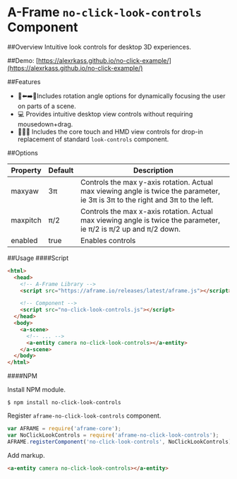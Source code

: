# A-Frame `no-click-look-controls` Component

##Overview
Intuitive look controls for desktop 3D experiences. 

##Demo: 
[https://alexrkass.github.io/no-click-example/](https://alexrkass.github.io/no-click-example/)

##Features
* :no_entry_sign::arrow_left::arrow_right::no_entry_sign:Includes rotation angle options for dynamically focusing the user on parts of a scene.
* :computer: Provides intuitive desktop view controls without requiring mousedown+drag. 
* :100::sunglasses::iphone: Includes the core touch and HMD view controls for drop-in replacement of standard `look-controls` component.

##Options

Property      | Default | Description
--------------|---------|-------------
maxyaw        | 3π      | Controls the max y-axis rotation. Actual max viewing angle is twice the parameter, ie 3π          is 3π to the right and 3π to the left.
maxpitch      | π/2     | Controls the max x-axis rotation. Actual max viewing angle is twice the parameter, ie π/2 is π/2 up and π/2 down.
enabled       | true    | Enables controls

##Usage
####Script
```html
<html>
  <head>
    <!-- A-Frame Library -->
    <script src="https://aframe.io/releases/latest/aframe.js"></script>

    <!-- Component -->
    <script src="no-click-look-controls.js"></script>
  </head>
  <body>
    <a-scene>
      <!-- ... -->
      <a-entity camera no-click-look-controls></a-entity>
    </a-scene>
  </body>
</html>
```
####NPM

Install NPM module.

```
$ npm install no-click-look-controls
```

Register `aframe-no-click-look-controls` component.

```javascript
var AFRAME = require('aframe-core');
var NoClickLookControls = require('aframe-no-click-look-controls');
AFRAME.registerComponent('no-click-look-controls', NoClickLookControls);
```

Add markup.

```html
<a-entity camera no-click-look-controls></a-entity>
```
